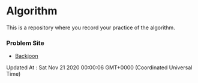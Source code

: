 # Algorithm

This is a repository where you record your practice of the algorithm.

### Problem Site

- [Backjoon](https://www.acmicpc.net/)

Updated At : Sat Nov 21 2020 00:00:06 GMT+0000 (Coordinated Universal Time)

